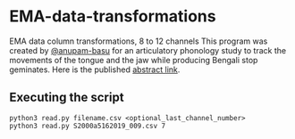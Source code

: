 # EMA-data-transformations
EMA data column transformations, 8 to 12 channels
This program was created by [@anupam-basu](https://github.com/anupam-basu) for an articulatory phonology study to track the movements of the tongue and the jaw while producing Bengali stop geminates. Here is the published [abstract link](https://labphon.org/sites/default/files/previous_conferences/LP17/abstracts/LabPhon_17_paper_261.pdf).


## Executing the script
```
python3 read.py filename.csv <optional_last_channel_number> 
python3 read.py S2000a5162019_009.csv 7 
```
